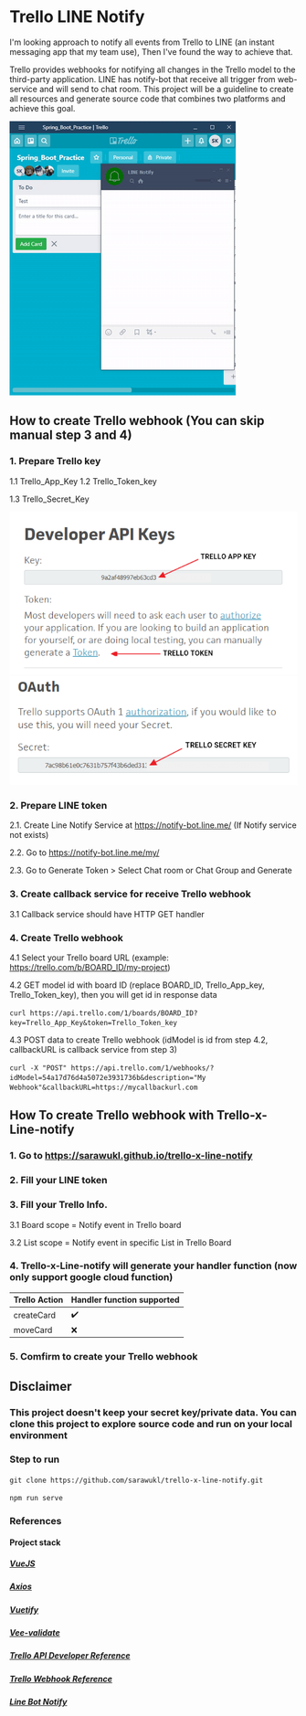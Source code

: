 # Trello LINE Notify

I'm looking approach to notify all events from Trello to LINE (an instant messaging app that my team use), Then I've found the way to achieve that.

Trello provides webhooks for notifying all changes in the Trello model to the third-party application. LINE has notify-bot that receive all trigger from web-service and will send to chat room. This project will be a guideline to create all resources and generate source code that combines two platforms and achieve this goal.

![screenrecord](https://raw.githubusercontent.com/sarawukl/trello-x-line-notify/master/src/assets/Trello-x-LINE.gif)

## How to create Trello webhook (You can skip manual step 3 and 4)

### 1. Prepare Trello key

1.1 Trello_App_Key
1.2 Trello_Token_key

1.3 Trello_Secret_Key

![screenshot](https://raw.githubusercontent.com/sarawukl/trello-x-line-notify/master/src/assets/trello-key-1.png)
![screenshot](https://raw.githubusercontent.com/sarawukl/trello-x-line-notify/master/src/assets/trello-key-2.png)

### 2. Prepare LINE token

2.1. Create Line Notify Service at https://notify-bot.line.me/ (If Notify service not exists)

2.2. Go to https://notify-bot.line.me/my/

2.3. Go to Generate Token > Select Chat room or Chat Group and Generate

### 3. Create callback service for receive Trello webhook

3.1 Callback service should have HTTP GET handler

### 4. Create Trello webhook

4.1 Select your Trello board URL (example: https://trello.com/b/BOARD_ID/my-project)

4.2 GET model id with board ID (replace BOARD_ID, Trello_App_key, Trello_Token_key), then you will get id in response data

`curl https://api.trello.com/1/boards/BOARD_ID?key=Trello_App_Key&token=Trello_Token_key`

4.3 POST data to create Trello webhook (idModel is id from step 4.2, callbackURL is callback service from step 3)

`curl -X "POST" https://api.trello.com/1/webhooks/?idModel=54a17d76d4a5072e3931736b&description="My Webhook"&callbackURL=https://mycallbackurl.com`

## How To create Trello webhook with Trello-x-Line-notify

### 1. Go to https://sarawukl.github.io/trello-x-line-notify

### 2. Fill your LINE token

### 3. Fill your Trello Info.

3.1 Board scope = Notify event in Trello board

3.2 List scope = Notify event in specific List in Trello Board

### 4. Trello-x-Line-notify will generate your handler function (now only support google cloud function)

| Trello Action | Handler function supported |
| ------------- | -------------------------- |
| createCard    | :heavy_check_mark:         |
| moveCard      | :x:                        |

### 5. Comfirm to create your Trello webhook

## Disclaimer

### This project doesn't keep your secret key/private data. You can clone this project to explore source code and run on your local environment

### Step to run

`git clone https://github.com/sarawukl/trello-x-line-notify.git`

`npm run serve`

### References

#### Project stack

##### [VueJS](https://vuejs.org/)

##### [Axios](https://github.com/axios/axios)

##### [Vuetify](https://vuetifyjs.com/)

##### [Vee-validate](https://logaretm.github.io/vee-validate/)

##### [Trello API Developer Reference](https://developers.trello.com/)

##### [Trello Webhook Reference](https://developers.trello.com/page/webhooks)

##### [Line Bot Notify](https://notify-bot.line.me/)
